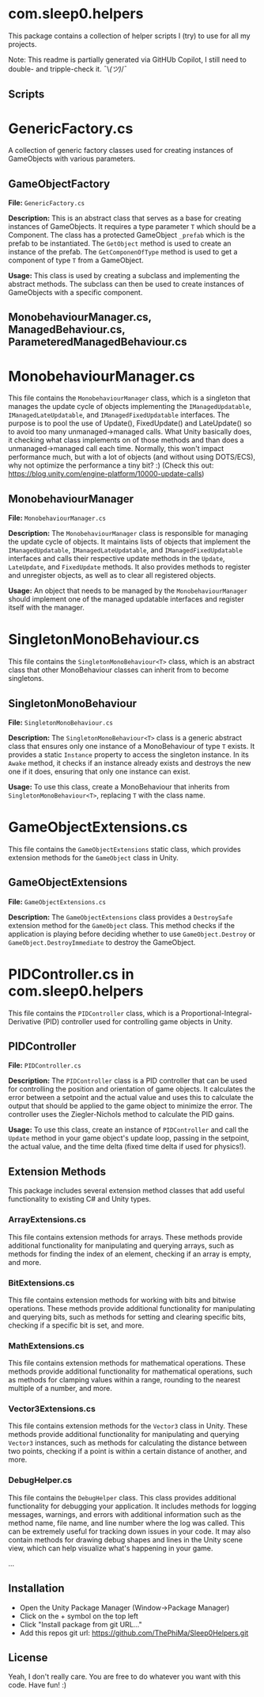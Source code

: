 # com.sleep0.helpers

This package contains a collection of helper scripts I (try) to use for all my projects.

Note: This readme is partially generated via GitHUb Copilot, I still need to double- and tripple-check it. ¯\\_(ツ)_/¯

## Scripts

# GenericFactory.cs

A collection of generic factory classes used for creating instances of GameObjects with various parameters.

## GameObjectFactory<T>

**File:** `GenericFactory.cs`

**Description:** This is an abstract class that serves as a base for creating instances of GameObjects. It requires a type parameter `T` which should be a Component. The class has a protected GameObject `_prefab` which is the prefab to be instantiated. The `GetObject` method is used to create an instance of the prefab. The `GetComponenOfType` method is used to get a component of type `T` from a GameObject.

**Usage:** This class is used by creating a subclass and implementing the abstract methods. The subclass can then be used to create instances of GameObjects with a specific component.

## MonobehaviourManager.cs, ManagedBehaviour.cs, ParameteredManagedBehaviour.cs

# MonobehaviourManager.cs

This file contains the `MonobehaviourManager` class, which is a singleton that manages the update cycle of objects implementing the `IManagedUpdatable`, `IManagedLateUpdatable`, and `IManagedFixedUpdatable` interfaces.
The purpose is to pool the use of Update(), FixedUpdate() and LateUpdate() so to avoid too many unmanaged->managed calls.
What Unity basically does, it checking what class implements on of those methods and than does a unmanaged->managed call each time. Normally, this won't impact performance much, but with a lot of objects (and without using DOTS/ECS), why not optimize the performance a tiny bit? :)
(Check this out: https://blog.unity.com/engine-platform/10000-update-calls)

## MonobehaviourManager

**File:** `MonobehaviourManager.cs`

**Description:** The `MonobehaviourManager` class is responsible for managing the update cycle of objects. It maintains lists of objects that implement the `IManagedUpdatable`, `IManagedLateUpdatable`, and `IManagedFixedUpdatable` interfaces and calls their respective update methods in the `Update`, `LateUpdate`, and `FixedUpdate` methods. It also provides methods to register and unregister objects, as well as to clear all registered objects.

**Usage:** An object that needs to be managed by the `MonobehaviourManager` should implement one of the managed updatable interfaces and register itself with the manager.

# SingletonMonoBehaviour.cs

This file contains the `SingletonMonoBehaviour<T>` class, which is an abstract class that other MonoBehaviour classes can inherit from to become singletons.

## SingletonMonoBehaviour<T>

**File:** `SingletonMonoBehaviour.cs`

**Description:** The `SingletonMonoBehaviour<T>` class is a generic abstract class that ensures only one instance of a MonoBehaviour of type `T` exists. It provides a static `Instance` property to access the singleton instance. In its `Awake` method, it checks if an instance already exists and destroys the new one if it does, ensuring that only one instance can exist.

**Usage:** To use this class, create a MonoBehaviour that inherits from `SingletonMonoBehaviour<T>`, replacing `T` with the class name.

# GameObjectExtensions.cs

This file contains the `GameObjectExtensions` static class, which provides extension methods for the `GameObject` class in Unity.

## GameObjectExtensions

**File:** `GameObjectExtensions.cs`

**Description:** The `GameObjectExtensions` class provides a `DestroySafe` extension method for the `GameObject` class. This method checks if the application is playing before deciding whether to use `GameObject.Destroy` or `GameObject.DestroyImmediate` to destroy the GameObject.

# PIDController.cs in com.sleep0.helpers

This file contains the `PIDController` class, which is a Proportional-Integral-Derivative (PID) controller used for controlling game objects in Unity.

## PIDController

**File:** `PIDController.cs`

**Description:** The `PIDController` class is a PID controller that can be used for controlling the position and orientation of game objects. It calculates the error between a setpoint and the actual value and uses this to calculate the output that should be applied to the game object to minimize the error. The controller uses the Ziegler-Nichols method to calculate the PID gains.

**Usage:** To use this class, create an instance of `PIDController` and call the `Update` method in your game object's update loop, passing in the setpoint, the actual value, and the time delta (fixed time delta if used for physics!).

## Extension Methods

This package includes several extension method classes that add useful functionality to existing C# and Unity types.

### ArrayExtensions.cs

This file contains extension methods for arrays. These methods provide additional functionality for manipulating and querying arrays, such as methods for finding the index of an element, checking if an array is empty, and more.

### BitExtensions.cs

This file contains extension methods for working with bits and bitwise operations. These methods provide additional functionality for manipulating and querying bits, such as methods for setting and clearing specific bits, checking if a specific bit is set, and more.

### MathExtensions.cs

This file contains extension methods for mathematical operations. These methods provide additional functionality for mathematical operations, such as methods for clamping values within a range, rounding to the nearest multiple of a number, and more.

### Vector3Extensions.cs

This file contains extension methods for the `Vector3` class in Unity. These methods provide additional functionality for manipulating and querying `Vector3` instances, such as methods for calculating the distance between two points, checking if a point is within a certain distance of another, and more.

### DebugHelper.cs

This file contains the `DebugHelper` class. This class provides additional functionality for debugging your application. It includes methods for logging messages, warnings, and errors with additional information such as the method name, file name, and line number where the log was called. This can be extremely useful for tracking down issues in your code. It may also contain methods for drawing debug shapes and lines in the Unity scene view, which can help visualize what's happening in your game.


...

## Installation

- Open the Unity Package Manager (Window->Package Manager)
- Click on the + symbol on the top left
- Click "Install package from git URL..."
- Add this repos git url: https://github.com/ThePhiMa/Sleep0Helpers.git

## License

Yeah, I don't really care. You are free to do whatever you want with this code. Have fun! :)
